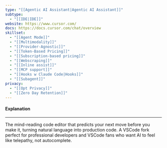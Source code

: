 ```yaml
---
type: "[[Agentic AI Assistant|Agentic AI Assistant]]"
subtype:
  - "[[IDE|IDE]]"
website: https://www.cursor.com/
docs: https://docs.cursor.com/chat/overview
skillset:
  - "[[Agent Mode]]"
  - "[[Multimodality]]"
  - "[[Provider-Agnostic]]"
  - "[[Token-Based Pricing]]"
  - "[[Subscription-based pricing]]"
  - "[[Webscraping]]"
  - "[[Inline assist]]"
  - "[[MCP support]]"
  - "[[Hooks w Claude Code|Hooks]]"
  - "[[Subagent]]"
privacy:
  - "[[Opt Privacy]]"
  - "[[Zero Day Retention]]"
---
```

#### Explanation
---
The mind-reading code editor that predicts your next move before you make it, turning natural language into production code. A VSCode fork perfect for professional developers and VSCode fans who want AI to feel like telepathy, not autocomplete.
